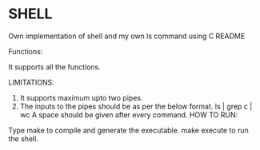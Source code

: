 # SHELL
Own implementation of shell and my own ls command using C
README

Functions:

It supports all the functions.

LIMITATIONS:

1. It supports maximum upto two pipes.
2. The inputs to the pipes should be as per the below format.
ls | grep c | wc
A space should be given after every command.
HOW TO RUN:

Type make to compile and generate the executable.
make execute to run the shell.
